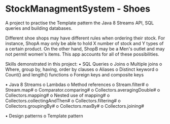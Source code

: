 # StockManagmentSystem - Shoes
A project to practise the Template pattern the Java 8 Streams API, SQL queries and building databases.

Different shoe shops may have different rules when ordering their stock. For instance, ShopA may only be able to hold X number of stock and Y types of a certain product. On the other hand, ShopB may be a Men's outlet and may not permit women's items. This app accounts for all of these possibilities.

Skills demonstrated in this project:
•	SQL Queries
    o	Joins
    o	Multiple joins
    o	Where, group by, having, order by clauses
    o	Aliases
    o	Distinct keyword
    o	Count() and length() functions
    o	Foreign keys and composite keys
    
•	Java 8 Streams
    o	Lambdas
    o	Method references
    o	Stream.filter#
    o	Stream.map#
    o	Comparator.comparing#
    o	Collectors.averagingDouble#
    o	Collectors.mapping#
    o	Nested use of mapping#
    o	Collectors.collectingAndThen#
    o	Collectors.filtering#
    o	Collectors.groupingBy#
    o	Collectors.maxBy#
    o	Collectors.joining#

•	Design patterns
    o	Template pattern

